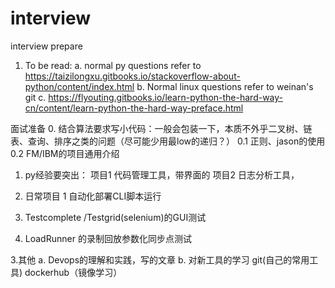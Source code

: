 # interview
interview prepare

1. To be read:
a. normal py questions refer to https://taizilongxu.gitbooks.io/stackoverflow-about-python/content/index.html
b. Normal linux questions refer to weinan's git
c. https://flyouting.gitbooks.io/learn-python-the-hard-way-cn/content/learn-python-the-hard-way-preface.html

面试准备
0. 结合算法要求写小代码：一般会包装一下，本质不外乎二叉树、链表、查询、排序之类的问题（尽可能少用最low的递归？）
0.1 正则、jason的使用
0.2 FM/IBM的项目通用介绍

1. py经验要突出： 
项目1  代码管理工具，带界面的
项目2  日志分析工具，

2. 日常项目
1 自动化部署CLI脚本运行
2. Testcomplete /Testgrid(selenium)的GUI测试
3. LoadRunner 的录制回放参数化同步点测试

3.其他
a. Devops的理解和实践，写的文章
b. 对新工具的学习 git(自己的常用工具) dockerhub（镜像学习）
